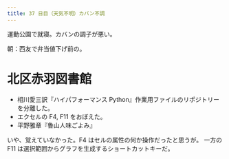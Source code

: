 ```yaml
---
title: 37 日目（天気不明）カバン不調
---
```


運動公園で就寝。カバンの調子が悪い。

朝：西友で弁当値下げ前の。

# 北区赤羽図書館

* 相川愛三訳『ハイパフォーマンス Python』作業用ファイルのリポジトリーを分離した。
* エクセルの F4, F11 をおぼえた。
* 平野雅章『魯山人味ごよみ』

いや、覚えていなかった。F4 はセルの属性の何か操作だったと思うが。
一方の F11 は選択範囲からグラフを生成するショートカットキーだ。
